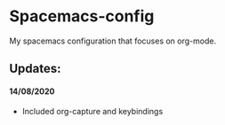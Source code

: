 # Spacemacs-config
My spacemacs configuration that focuses on org-mode. 

## Updates:
#### 14/08/2020
  - Included org-capture and keybindings
